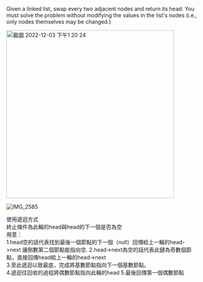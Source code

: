 Given a linked list, 
swap every two adjacent nodes and return its head. 
You must solve the problem without modifying the values in the list's nodes (i.e., only nodes themselves may be changed.)

<img width="441" alt="截圖 2022-12-03 下午1 20 24" src="https://user-images.githubusercontent.com/42417212/205425313-d6aa0d91-d483-49f1-be54-38da13f69921.png">

![IMG_2585](https://user-images.githubusercontent.com/42417212/205425332-b08e5bd9-06db-4e43-83b5-ff7fe89ff106.JPG)

使用遞迴方式  
終止條件為此輪的head與head的下一個是否為空  
用意：  
1.head空的話代表找到最後一個節點的下一個（null）回傳給上一輪的head->next  讓倒數第二個節點能指向空. 
2.head->next為空的話代表此鏈為奇數個節點，直接回傳head給上一輪的head->next  
3.至此遞迴以致最底，完成將基數節點指向下一個基數節點。  
4.遞迴往回收的過程將偶數節點指向此輪的head
5.最後回傳第一個偶數節點
